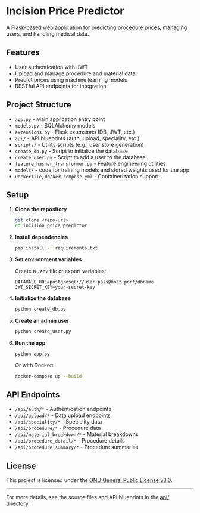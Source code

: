 # Incision Price Predictor

A Flask-based web application for predicting procedure prices, managing users, and handling medical data.

## Features

- User authentication with JWT
- Upload and manage procedure and material data
- Predict prices using machine learning models
- RESTful API endpoints for integration

## Project Structure

- `app.py` - Main application entry point
- `models.py` - SQLAlchemy models
- `extensions.py` - Flask extensions (DB, JWT, etc.)
- `api/` - API blueprints (auth, upload, speciality, etc.)
- `scripts/` - Utility scripts (e.g., user store generation)
- `create_db.py` - Script to initialize the database
- `create_user.py` - Script to add a user to the database
- `feature_hasher_transformer.py` - Feature engineering utilities
- `models/` - code for training models and stored weights used for the app
- `Dockerfile`, `docker-compose.yml` - Containerization support

## Setup

1. **Clone the repository**

   ```sh
   git clone <repo-url>
   cd incision_price_predictor
   ```

2. **Install dependencies**

   ```sh
   pip install -r requirements.txt
   ```

3. **Set environment variables**

   Create a `.env` file or export variables:

   ```
   DATABASE_URL=postgresql://user:pass@host:port/dbname
   JWT_SECRET_KEY=your-secret-key
   ```

4. **Initialize the database**

   ```sh
   python create_db.py
   ```

5. **Create an admin user**

   ```sh
   python create_user.py
   ```

6. **Run the app**

   ```sh
   python app.py
   ```

   Or with Docker:

   ```sh
   docker-compose up --build
   ```

## API Endpoints

- `/api/auth/*` - Authentication endpoints
- `/api/upload/*` - Data upload endpoints
- `/api/speciality/*` - Speciality data
- `/api/procedure/*` - Procedure data
- `/api/material_breakdown/*` - Material breakdowns
- `/api/procedure_detail/*` - Procedure details
- `/api/procedure_summary/*` - Procedure summaries

## License

This project is licensed under the [GNU General Public License v3.0](LICENSE).

---

For more details, see the source files and API blueprints in the [api/](api/) directory.